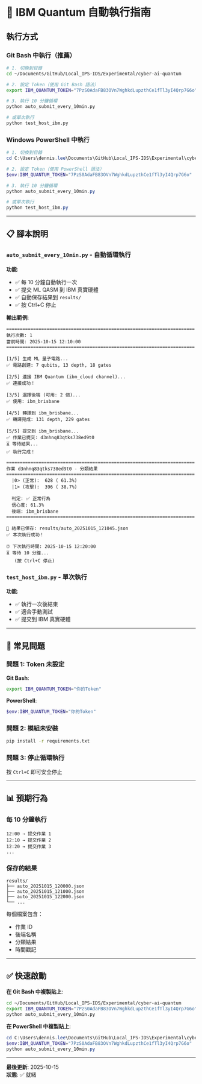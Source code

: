# 🚀 IBM Quantum 自動執行指南

## 執行方式

### Git Bash 中執行（推薦）

```bash
# 1. 切換到目錄
cd ~/Documents/GitHub/Local_IPS-IDS/Experimental/cyber-ai-quantum

# 2. 設定 Token（使用 Git Bash 語法）
export IBM_QUANTUM_TOKEN="7PzS0AdaFB83OVn7WghkdLupzthCe1fTl3yI4Qrp7G6o"

# 3. 執行 10 分鐘循環
python auto_submit_every_10min.py

# 或單次執行
python test_host_ibm.py
```

### Windows PowerShell 中執行

```powershell
# 1. 切換到目錄
cd C:\Users\dennis.lee\Documents\GitHub\Local_IPS-IDS\Experimental\cyber-ai-quantum

# 2. 設定 Token（使用 PowerShell 語法）
$env:IBM_QUANTUM_TOKEN="7PzS0AdaFB83OVn7WghkdLupzthCe1fTl3yI4Qrp7G6o"

# 3. 執行 10 分鐘循環
python auto_submit_every_10min.py

# 或單次執行
python test_host_ibm.py
```

---

## 📋 腳本說明

### `auto_submit_every_10min.py` - 自動循環執行

**功能**:
- ✅ 每 10 分鐘自動執行一次
- ✅ 提交 ML QASM 到 IBM 真實硬體
- ✅ 自動保存結果到 `results/`
- ✅ 按 Ctrl+C 停止

**輸出範例**:
```
======================================================================
執行次數: 1
當前時間: 2025-10-15 12:10:00
======================================================================

[1/5] 生成 ML 量子電路...
✅ 電路創建: 7 qubits, 13 depth, 18 gates

[2/5] 連接 IBM Quantum (ibm_cloud channel)...
✅ 連接成功！

[3/5] 選擇後端 (可用: 2 個)...
✅ 使用: ibm_brisbane

[4/5] 轉譯到 ibm_brisbane...
✅ 轉譯完成: 131 depth, 229 gates

[5/5] 提交到 ibm_brisbane...
✅ 作業已提交: d3nhnq83qtks738ed9t0
⏳ 等待結果...
✅ 執行完成！

======================================================================
作業 d3nhnq83qtks738ed9t0 - 分類結果
======================================================================
  |0> (正常):  628 ( 61.3%)
  |1> (攻擊):  396 ( 38.7%)

  判定: ✅ 正常行為
  信心度: 61.3%
  後端: ibm_brisbane
======================================================================

💾 結果已保存: results/auto_20251015_121045.json
✅ 本次執行成功！

⏰ 下次執行時間: 2025-10-15 12:20:00
⏳ 等待 10 分鐘...
   (按 Ctrl+C 停止)
```

### `test_host_ibm.py` - 單次執行

**功能**:
- ✅ 執行一次後結束
- ✅ 適合手動測試
- ✅ 提交到 IBM 真實硬體

---

## 🔧 常見問題

### 問題 1: Token 未設定

**Git Bash**:
```bash
export IBM_QUANTUM_TOKEN="你的Token"
```

**PowerShell**:
```powershell
$env:IBM_QUANTUM_TOKEN="你的Token"
```

### 問題 2: 模組未安裝

```bash
pip install -r requirements.txt
```

### 問題 3: 停止循環執行

按 `Ctrl+C` 即可安全停止

---

## 📊 預期行為

### 每 10 分鐘執行

```
12:00 → 提交作業 1
12:10 → 提交作業 2
12:20 → 提交作業 3
...
```

### 保存的結果

```
results/
├── auto_20251015_120000.json
├── auto_20251015_121000.json
├── auto_20251015_122000.json
└── ...
```

每個檔案包含：
- 作業 ID
- 後端名稱
- 分類結果
- 時間戳記

---

## ✅ 快速啟動

**在 Git Bash 中複製貼上**:
```bash
cd ~/Documents/GitHub/Local_IPS-IDS/Experimental/cyber-ai-quantum
export IBM_QUANTUM_TOKEN="7PzS0AdaFB83OVn7WghkdLupzthCe1fTl3yI4Qrp7G6o"
python auto_submit_every_10min.py
```

**在 PowerShell 中複製貼上**:
```powershell
cd C:\Users\dennis.lee\Documents\GitHub\Local_IPS-IDS\Experimental\cyber-ai-quantum
$env:IBM_QUANTUM_TOKEN="7PzS0AdaFB83OVn7WghkdLupzthCe1fTl3yI4Qrp7G6o"
python auto_submit_every_10min.py
```

---

**最後更新**: 2025-10-15  
**狀態**: ✅ 就緒

